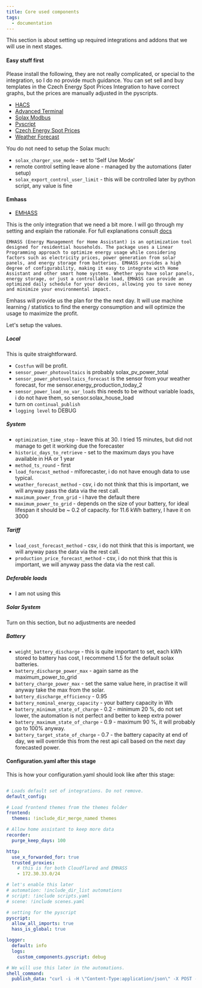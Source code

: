 ```yaml
---
title: Core used components
tags:
  - documentation
---
```


This section is about setting up required integrations and addons that we will use in next stages.

#### Easy stuff first

Please install the following, they are not really complicated, or special to the integration, so I do no provide much
guidance. You can set sell and buy templates in the Czech Energy Spot Prices Integration to have correct graphs, but the prices are manually adjusted in the pyscripts.

- [HACS](https://www.hacs.xyz/)
- [Advanced Terminal](https://github.com/hassio-addons/addon-ssh/)
- [Solax Modbus](https://github.com/wills106/homeassistant-solax-modbus)
- [Pyscript](https://github.com/custom-components/pyscript)
- [Czech Energy Spot Prices](https://github.com/rnovacek/homeassistant_cz_energy_spot_prices)
- [Weather Forecast](https://github.com/rany2/ha-open-meteo-solar-forecast)

You do not need to setup the Solax much:

- `solax_charger_use_mode` - set to 'Self Use Mode'
- remote control setting leave alone - managed by the automations (later setup)
- `solax_export_control_user_limit` - this will be controlled later by python script, any value is fine

#### Emhass

- [EMHASS](https://github.com/davidusb-geek/emhass)

This is the only integration that we need a bit more. I will go through my setting and explain the rationale.
For full explanations consult [docs](https://emhass.readthedocs.io/en/latest/config.html)

```
EMHASS (Energy Management for Home Assistant) is an optimization tool designed for residential households. The package uses a Linear Programming approach to optimize energy usage while considering factors such as electricity prices, power generation from solar panels, and energy storage from batteries. EMHASS provides a high degree of configurability, making it easy to integrate with Home Assistant and other smart home systems. Whether you have solar panels, energy storage, or just a controllable load, EMHASS can provide an optimized daily schedule for your devices, allowing you to save money and minimize your environmental impact.
```

Emhass will provide us the plan for the the next day. It will use machine learning / statistics to find the energy consumption and
will optimize the usage to maximize the profit.

Let's setup the values.

##### Local
This is quite straightforward.

- `Costfun` will be profit.
- `sensor_power_photovoltaics` is probably solax_pv_power_total
- `sensor_power_photovoltaics_forecast` is the sensor from your weather forecast, for me sensor.energy_production_today_2
- `sensor_power_load_no_var_loads` this needs to be without variable loads, i do not have them, so sensor.solax_house_load
- turn on `continual_publish`
- `logging level` to DEBUG

##### System

- `optimization_time_step` - leave this at 30. I tried 15 minutes, but did not manage to get it working due the forecaster
- `historic_days_to_retrieve` - set to the maximum days you have available in HA or 1 year
- `method_ts_round` - first
- `load_forecast_method` - mlforecaster, i do not have enough data to use typical.
- `weather_forecast_method` - csv, i do not think that this is important, we will anyway pass the data via the rest call.
- `maximum_power_from_grid` - i have the default there
- `maximum_power_to_grid` - depends on the size of your battery, for ideal lifespan it should be ~ 0.2 of capacity. for 11.6 kWh battery, I have it on 3000

##### Tariff
- `load_cost_forecast_method` - csv, i do not think that this is important, we will anyway pass the data via the rest call.
- `production_price_forecast_method` - csv, i do not think that this is important, we will anyway pass the data via the rest call.


##### Deferable loads
- I am not using this

##### Solar System

Turn on this section, but no adjustments are needed

##### Battery

- `weight_battery_discharge` - this is quite important to set, each kWh stored to battery has cost, I recommend 1.5 for the default solax batteries.
- `battery_discharge_power_max` - again same as the maximum_power_to_grid
- `battery_charge_power_max` -  set the same value here, in practise it will anyway take the max from the solar.
- `battery_discharge_efficiency` - 0.95
- `battery_nominal_energy_capacity` - your battery capacity in Wh
- `battery_minimum_state_of_charge` - 0.2 - minimum 20 %, do not set lower, the automation is not perfect and better to keep extra power
- `battery_maximum_state_of_charge` - 0.9 - maximum 90 %, it will probably go to 100% anyway.
- `battery_target_state_of_charge` - 0.7 - the battery capacity at end of day, we will override this from the rest api call based on the next day forecasted power.

#### Configuration.yaml after this stage

This is how your configuration.yaml should look like after this stage:

```yaml

# Loads default set of integrations. Do not remove.
default_config:

# Load frontend themes from the themes folder
frontend:
  themes: !include_dir_merge_named themes

# Allow home assistant to keep more data
recorder:
  purge_keep_days: 100

http:
  use_x_forwarded_for: true
  trusted_proxies:
    # this is for both Cloudflared and EMHASS
    - 172.30.33.0/24

# let's enable this later
# automation: !include_dir_list automations
# script: !include scripts.yaml
# scene: !include scenes.yaml

# setting for the pyscript
pyscript:
  allow_all_imports: true
  hass_is_global: true

logger:
  default: info
  logs:
    custom_components.pyscript: debug

# We will use this later in the automations.
shell_command:
  publish_data: "curl -i -H \"Content-Type:application/json\" -X POST -d '{}' http://localhost:5000/action/publish-data"

```

